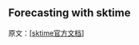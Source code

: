 ## Forecasting with sktime

原文：[[sktime官方文档](https://www.sktime.net/en/latest/examples/01_forecasting.html)]

